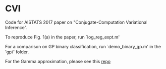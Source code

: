 # CVI
Code for AISTATS 2017 paper on "Conjugate-Computation Variational Inference".

To reproduce Fig. 1(a) in the paper, run `log_reg_expt.m'

For a comparison on GP binary classification, run `demo_binary_gp.m' in the 'gp/' folder.

For the Gamma approximation, please see this [repo](https://github.com/yorkerlin/iBayesLRule)
